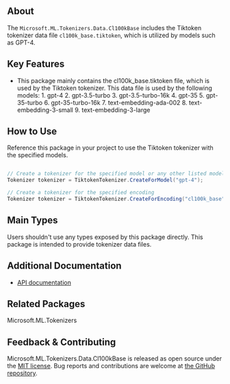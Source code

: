 ## About

The `Microsoft.ML.Tokenizers.Data.Cl100kBase` includes the Tiktoken tokenizer data file `cl100k_base.tiktoken`, which is utilized by models such as GPT-4.

## Key Features

* This package mainly contains the cl100k_base.tiktoken file, which is used by the Tiktoken tokenizer. This data file is used by the following models:
      1. gpt-4
      2. gpt-3.5-turbo
      3. gpt-3.5-turbo-16k
      4. gpt-35
      5. gpt-35-turbo
      6. gpt-35-turbo-16k
      7. text-embedding-ada-002
      8. text-embedding-3-small
      9. text-embedding-3-large

## How to Use

Reference this package in your project to use the Tiktoken tokenizer with the specified models.

```csharp

// Create a tokenizer for the specified model or any other listed model name
Tokenizer tokenizer = TiktokenTokenizer.CreateForModel("gpt-4");

// Create a tokenizer for the specified encoding
Tokenizer tokenizer = TiktokenTokenizer.CreateForEncoding("cl100k_base");

```

## Main Types

Users shouldn't use any types exposed by this package directly. This package is intended to provide tokenizer data files.

## Additional Documentation

* [API documentation](https://learn.microsoft.com/en-us/dotnet/api/microsoft.ml.tokenizers)

## Related Packages

<!-- The related packages associated with this package -->
Microsoft.ML.Tokenizers

## Feedback & Contributing

Microsoft.ML.Tokenizers.Data.Cl100kBase is released as open source under the [MIT license](https://licenses.nuget.org/MIT). Bug reports and contributions are welcome at [the GitHub repository](https://github.com/dotnet/machinelearning).
